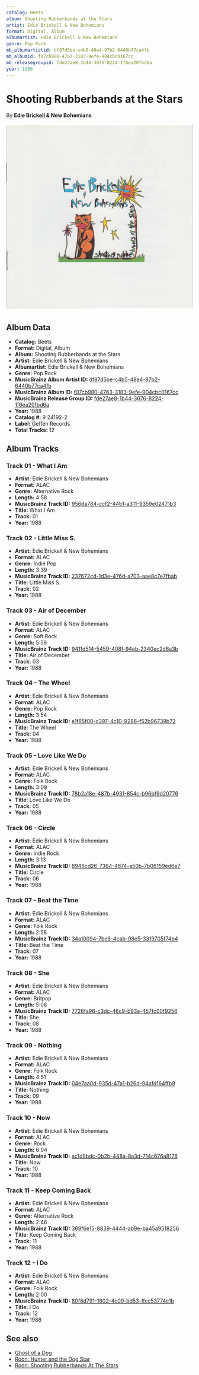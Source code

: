 ```yaml
---
catalog: Beets
album: Shooting Rubberbands at the Stars
artist: Edie Brickell & New Bohemians
format: Digital, Album
albumartist: Edie Brickell & New Bohemians
genre: Pop Rock
mb_albumartistid: df87d5be-c4b5-48e4-97b2-6440b77ca4fb
mb_albumid: f07cb980-4763-3183-9efe-904cbc0167cc
mb_releasegroupid: fde27ae8-1b44-3076-8224-1f6ea20fbd6a
year: 1988
---
```


# Shooting Rubberbands at the Stars

By **Edie Brickell & New Bohemians**

![](../../assets/beetscovers/Edie_Brickell_and_New_Bohemians-Shooting_Rubberbands_at_the_Stars.jpg)

## Album Data

- **Catalog:** Beets
- **Format:** Digital, Album
- **Album:** Shooting Rubberbands at the Stars
- **Artist:** Edie Brickell & New Bohemians
- **Albumartist:** Edie Brickell & New Bohemians
- **Genre:** Pop Rock
- **MusicBrainz Album Artist ID:** [df87d5be-c4b5-48e4-97b2-6440b77ca4fb](https://musicbrainz.org/artist/df87d5be-c4b5-48e4-97b2-6440b77ca4fb)
- **MusicBrainz Album ID:** [f07cb980-4763-3183-9efe-904cbc0167cc](https://musicbrainz.org/release/f07cb980-4763-3183-9efe-904cbc0167cc)
- **MusicBrainz Release Group ID:** [fde27ae8-1b44-3076-8224-1f6ea20fbd6a](https://musicbrainz.org/release-group/fde27ae8-1b44-3076-8224-1f6ea20fbd6a)
- **Year:** 1988
- **Catalog #:** 9 24192-2
- **Label:** Geffen Records
- **Total Tracks:** 12

## Album Tracks

### Track 01 - What I Am

- **Artist:** Edie Brickell & New Bohemians
- **Format:** ALAC
- **Genre:** Alternative Rock
- **Length:** 4:58
- **MusicBrainz Track ID:** [956da784-ccf2-44b1-a311-9359e02471b3](https://musicbrainz.org/recording/956da784-ccf2-44b1-a311-9359e02471b3)
- **Title:** What I Am
- **Track:** 01
- **Year:** 1988

### Track 02 - Little Miss S.

- **Artist:** Edie Brickell & New Bohemians
- **Format:** ALAC
- **Genre:** Indie Pop
- **Length:** 3:39
- **MusicBrainz Track ID:** [237672cd-1d3e-476d-a703-aae8c7e7fbab](https://musicbrainz.org/recording/237672cd-1d3e-476d-a703-aae8c7e7fbab)
- **Title:** Little Miss S.
- **Track:** 02
- **Year:** 1988

### Track 03 - Air of December

- **Artist:** Edie Brickell & New Bohemians
- **Format:** ALAC
- **Genre:** Soft Rock
- **Length:** 5:59
- **MusicBrainz Track ID:** [9411d514-5459-408f-94eb-2340ec2d8a3b](https://musicbrainz.org/recording/9411d514-5459-408f-94eb-2340ec2d8a3b)
- **Title:** Air of December
- **Track:** 03
- **Year:** 1988

### Track 04 - The Wheel

- **Artist:** Edie Brickell & New Bohemians
- **Format:** ALAC
- **Genre:** Pop Rock
- **Length:** 3:54
- **MusicBrainz Track ID:** [e1f85f00-c397-4c10-9286-f52b96739b72](https://musicbrainz.org/recording/e1f85f00-c397-4c10-9286-f52b96739b72)
- **Title:** The Wheel
- **Track:** 04
- **Year:** 1988

### Track 05 - Love Like We Do

- **Artist:** Edie Brickell & New Bohemians
- **Format:** ALAC
- **Genre:** Folk Rock
- **Length:** 3:09
- **MusicBrainz Track ID:** [78b2a18e-487b-4931-854c-b96bf9d20776](https://musicbrainz.org/recording/78b2a18e-487b-4931-854c-b96bf9d20776)
- **Title:** Love Like We Do
- **Track:** 05
- **Year:** 1988

### Track 06 - Circle

- **Artist:** Edie Brickell & New Bohemians
- **Format:** ALAC
- **Genre:** Indie Rock
- **Length:** 3:13
- **MusicBrainz Track ID:** [8948cd26-7364-4674-a50b-7b06159ed6e7](https://musicbrainz.org/recording/8948cd26-7364-4674-a50b-7b06159ed6e7)
- **Title:** Circle
- **Track:** 06
- **Year:** 1988

### Track 07 - Beat the Time

- **Artist:** Edie Brickell & New Bohemians
- **Format:** ALAC
- **Genre:** Folk Rock
- **Length:** 2:58
- **MusicBrainz Track ID:** [34a10094-7be8-4cab-98e5-3319705f74b4](https://musicbrainz.org/recording/34a10094-7be8-4cab-98e5-3319705f74b4)
- **Title:** Beat the Time
- **Track:** 07
- **Year:** 1988

### Track 08 - She

- **Artist:** Edie Brickell & New Bohemians
- **Format:** ALAC
- **Genre:** Britpop
- **Length:** 5:08
- **MusicBrainz Track ID:** [7726fa96-c3dc-46c9-b93a-457fc00f9256](https://musicbrainz.org/recording/7726fa96-c3dc-46c9-b93a-457fc00f9256)
- **Title:** She
- **Track:** 08
- **Year:** 1988

### Track 09 - Nothing

- **Artist:** Edie Brickell & New Bohemians
- **Format:** ALAC
- **Genre:** Folk Rock
- **Length:** 4:51
- **MusicBrainz Track ID:** [04e7aa0d-935d-47a1-b26d-94afd164ffb9](https://musicbrainz.org/recording/04e7aa0d-935d-47a1-b26d-94afd164ffb9)
- **Title:** Nothing
- **Track:** 09
- **Year:** 1988

### Track 10 - Now

- **Artist:** Edie Brickell & New Bohemians
- **Format:** ALAC
- **Genre:** Rock
- **Length:** 6:04
- **MusicBrainz Track ID:** [ac1d9bdc-0b2b-448a-8a3d-714c676a8176](https://musicbrainz.org/recording/ac1d9bdc-0b2b-448a-8a3d-714c676a8176)
- **Title:** Now
- **Track:** 10
- **Year:** 1988

### Track 11 - Keep Coming Back

- **Artist:** Edie Brickell & New Bohemians
- **Format:** ALAC
- **Genre:** Alternative Rock
- **Length:** 2:46
- **MusicBrainz Track ID:** [369f6e15-8839-4444-ab9e-ba45a9518256](https://musicbrainz.org/recording/369f6e15-8839-4444-ab9e-ba45a9518256)
- **Title:** Keep Coming Back
- **Track:** 11
- **Year:** 1988

### Track 12 - I Do

- **Artist:** Edie Brickell & New Bohemians
- **Format:** ALAC
- **Genre:** Folk Rock
- **Length:** 2:00
- **MusicBrainz Track ID:** [80f8d791-1802-4c09-bd53-ffcc53774c1b](https://musicbrainz.org/recording/80f8d791-1802-4c09-bd53-ffcc53774c1b)
- **Title:** I Do
- **Track:** 12
- **Year:** 1988


## See also

- [Ghost of a Dog](Ghost_of_a_Dog.md)
- [Roon: Hunter and the Dog Star](../../Roon/Edie_Brickell_and_New_Bohemians/Hunter_and_the_Dog_Star.md)
- [Roon: Shooting Rubberbands At The Stars](../../Roon/Edie_Brickell_and_New_Bohemians/Shooting_Rubberbands_At_The_Stars.md)
